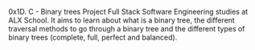 0x1D. C - Binary trees
Project Full Stack Software Engineering studies at ALX School. It aims to learn about what is a binary tree, the different traversal methods to go through a binary tree and the different types of binary trees (complete, full, perfect and balanced).
